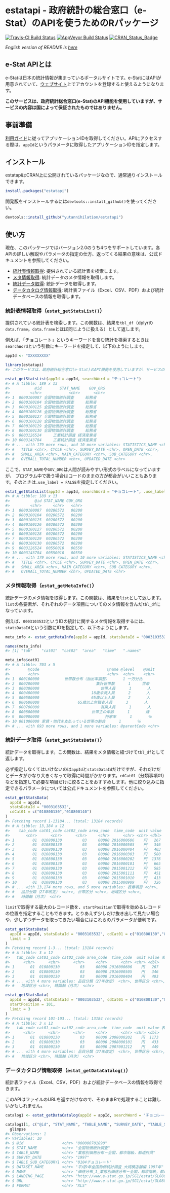 
<!-- README.md is generated from README.Rmd. Please edit that file -->
estatapi - 政府統計の総合窓口（e-Stat）のAPIを使うためのRパッケージ
===================================================================

[![Travis-CI Build Status](https://travis-ci.org/yutannihilation/estatapi.svg?branch=master)](https://travis-ci.org/yutannihilation/estatapi) [![AppVeyor Build Status](https://ci.appveyor.com/api/projects/status/github/yutannihilation/estatapi?branch=master&svg=true)](https://ci.appveyor.com/project/yutannihilation/estatapi) [![CRAN\_Status\_Badge](http://www.r-pkg.org/badges/version/estatapi)](http://cran.r-project.org/package=estatapi)

*English version of README is [here](https://github.com/yutannihilation/estatapi/blob/master/README.en.md)*

e-Stat APIとは
--------------

e-Statは日本の統計情報が集まっているポータルサイトです。e-StatにはAPIが用意されていて、[ウェブサイト](http://www.e-stat.go.jp/api/)上でアカウントを登録すると使えるようになります。

**このサービスは、政府統計総合窓口(e-Stat)のAPI機能を使用していますが、サービスの内容は国によって保証されたものではありません。**

事前準備
--------

[利用ガイド](http://www.e-stat.go.jp/api/api-guide/)に従ってアプリケーションIDを取得してください。APIにアクセスする際は、`appId`というパラメータに取得したアプリケーションIDを指定します。

インストール
------------

estatapiはCRAN上に公開されているパッケージなので、通常通りインストールできます。

``` r
install.packages("estatapi")
```

開発版をインストールするには`devtools::install_github()`を使ってください。

``` r
devtools::install_github("yutannihilation/estatapi")
```

使い方
------

現在、このパッケージではバージョン2.0のうち4つをサポートしています。各APIの詳しい解説やパラメータの指定の仕方、返ってくる結果の意味は、公式ドキュメントを参照してください。

-   [統計表情報取得](http://www.e-stat.go.jp/api/e-stat-manual/#api_2_1): 提供されている統計表を検索します。
-   [メタ情報取得](http://www.e-stat.go.jp/api/e-stat-manual/#api_2_2): 統計データのメタ情報を取得します。
-   [統計データ取得](http://www.e-stat.go.jp/api/e-stat-manual/#api_2_3): 統計データを取得します。
-   [データカタログ情報取得](http://www.e-stat.go.jp/api/e-stat-manual/#api_2_6): 統計表ファイル（Excel、CSV、PDF）および統計データベースの情報を取得します。

### 統計表情報取得（`estat_getStatsList()`）

提供されている統計表を検索します。この関数は、結果を`tbl_df`（dplyrの`data.frame`。`data.frame`とほぼ同じように扱える）として返します。

例えば、「チョコレート」というキーワードを含む統計を検索するときは`searchWord`という引数にキーワードを指定して、以下のようにします。

``` r
appId <- "XXXXXXXXX"
```

``` r
library(estatapi)
#> このサービスは、政府統計総合窓口(e-Stat)のAPI機能を使用していますが、サービスの内容は国によって保証されたものではありません。

estat_getStatsList(appId = appId, searchWord = "チョコレート")
#> # A tibble: 189 x 13
#>           @id        STAT_NAME    GOV_ORG
#>         <chr>            <chr>      <chr>
#> 1  0000100087 全国物価統計調査     総務省
#> 2  0000100104 全国物価統計調査     総務省
#> 3  0000100125 全国物価統計調査     総務省
#> 4  0000100126 全国物価統計調査     総務省
#> 5  0000100127 全国物価統計調査     総務省
#> 6  0000100128 全国物価統計調査     総務省
#> 7  0000100129 全国物価統計調査     総務省
#> 8  0000100130 全国物価統計調査     総務省
#> 9  0003126524     工業統計調査 経済産業省
#> 10 0003143784     工業統計調査 経済産業省
#> # ... with 179 more rows, and 10 more variables: STATISTICS_NAME <chr>,
#> #   TITLE <chr>, CYCLE <chr>, SURVEY_DATE <chr>, OPEN_DATE <chr>,
#> #   SMALL_AREA <chr>, MAIN_CATEGORY <chr>, SUB_CATEGORY <chr>,
#> #   OVERALL_TOTAL_NUMBER <chr>, UPDATED_DATE <chr>
```

ここで、`STAT_NAME`や`GOV_ORG`は人間が読みやすい形式のラベルになっていますが、 プログラム中で扱う場合はコードのままの方が都合がいいこともあります。そのときは`.use_label = FALSE`を指定してください。

``` r
estat_getStatsList(appId = appId, searchWord = "チョコレート", .use_label = FALSE)
#> # A tibble: 189 x 13
#>           @id STAT_NAME GOV_ORG
#>         <chr>     <chr>   <chr>
#> 1  0000100087  00200572   00200
#> 2  0000100104  00200572   00200
#> 3  0000100125  00200572   00200
#> 4  0000100126  00200572   00200
#> 5  0000100127  00200572   00200
#> 6  0000100128  00200572   00200
#> 7  0000100129  00200572   00200
#> 8  0000100130  00200572   00200
#> 9  0003126524  00550010   00550
#> 10 0003143784  00550010   00550
#> # ... with 179 more rows, and 10 more variables: STATISTICS_NAME <chr>,
#> #   TITLE <chr>, CYCLE <chr>, SURVEY_DATE <chr>, OPEN_DATE <chr>,
#> #   SMALL_AREA <chr>, MAIN_CATEGORY <chr>, SUB_CATEGORY <chr>,
#> #   OVERALL_TOTAL_NUMBER <chr>, UPDATED_DATE <chr>
```

### メタ情報取得（`estat_getMetaInfo()`）

統計データのメタ情報を取得します。この関数は、結果を`list`として返します。`list`の各要素が、それぞれのデータ項目についてのメタ情報を含んだ`tbl_df`になっています。

例えば、`0003103532`というIDの統計に関するメタ情報を取得するには、`statsDataId`という引数にIDを指定して、以下のようにします。

``` r
meta_info <- estat_getMetaInfo(appId = appId, statsDataId = "0003103532")

names(meta_info)
#> [1] "tab"    "cat01"  "cat02"  "area"   "time"   ".names"

meta_info$cat01
#> # A tibble: 703 x 5
#>        @code                              @name @level    @unit
#>        <chr>                              <chr>  <chr>    <chr>
#> 1  000100000           世帯数分布（抽出率調整）      1 一万分比
#> 2  000200000                         集計世帯数      1     世帯
#> 3  000300000                           世帯人員      1       人
#> 4  000400000                       18歳未満人員      2       人
#> 5  000500000                       65歳以上人員      2       人
#> 6  000600000                 65歳以上無職者人員      3       人
#> 7  000700000                           有業人員      1       人
#> 8  000800000                       世帯主の年齢      1       歳
#> 9  000900000                             持家率      1       ％
#> 10 001000000 家賃・地代を支払っている世帯の割合      1       ％
#> # ... with 693 more rows, and 1 more variables: @parentCode <chr>
```

### 統計データ取得（`estat_getStatsData()`）

統計データを取得します。この関数は、結果をメタ情報と紐づけて`tbl_df`として返します。

必ず指定しなくてはいけないのは`appId`と`statsDataId`だけですが、それだけだとデータがかなり大きくなって取得に時間がかかります。`cdCat01`（分類事項01）などを指定して必要な項目だけに絞ることをおすすめします。他に絞り込みに指定できるパラメータについては公式ドキュメントを参照してください。

``` r
estat_getStatsData(
  appId = appId,
  statsDataId = "0003103532",
  cdCat01 = c("010800130","010800140")
)
#> Fetching record 1-13184... (total: 13184 records)
#> # A tibble: 13,184 x 12
#>    tab_code cat01_code cat02_code area_code  time_code  unit value
#>       <chr>      <chr>      <chr>     <chr>      <chr> <chr> <dbl>
#> 1        01  010800130         03     00000 2016000606    円   267
#> 2        01  010800130         03     00000 2016000505    円   346
#> 3        01  010800130         03     00000 2016000404    円   403
#> 4        01  010800130         03     00000 2016000303    円   580
#> 5        01  010800130         03     00000 2016000202    円  1376
#> 6        01  010800130         03     00000 2016000101    円   665
#> 7        01  010800130         03     00000 2015001212    円   585
#> 8        01  010800130         03     00000 2015001111    円   451
#> 9        01  010800130         03     00000 2015001010    円   413
#> 10       01  010800130         03     00000 2015000909    円   326
#> # ... with 13,174 more rows, and 5 more variables: 表章項目 <chr>,
#> #   品目分類（27年改定） <chr>, 世帯区分 <chr>, 地域区分 <chr>,
#> #   時間軸（月次） <chr>
```

`limit`で取得する最大のレコード数を、`startPosition`で取得を始めるレコードの位置を指定することもできます。とりあえず少しだけ抜き出して見たい場合や、少しずつデータを取ってきたい場合にはこれらのパラメータが便利です。

``` r
estat_getStatsData(
  appId = appId, statsDataId = "0003103532", cdCat01 = c("010800130","010800140"),
  limit = 3
)
#> Fetching record 1-3... (total: 13184 records)
#> # A tibble: 3 x 12
#>   tab_code cat01_code cat02_code area_code  time_code  unit value 表章項目
#>      <chr>      <chr>      <chr>     <chr>      <chr> <chr> <dbl>    <chr>
#> 1       01  010800130         03     00000 2016000606    円   267     金額
#> 2       01  010800130         03     00000 2016000505    円   346     金額
#> 3       01  010800130         03     00000 2016000404    円   403     金額
#> # ... with 4 more variables: 品目分類（27年改定） <chr>, 世帯区分 <chr>,
#> #   地域区分 <chr>, 時間軸（月次） <chr>

estat_getStatsData(
  appId = appId, statsDataId = "0003103532", cdCat01 = c("010800130","010800140"),
  startPosition = 101,
  limit = 3
)
#> Fetching record 101-103... (total: 13184 records)
#> # A tibble: 3 x 12
#>   tab_code cat01_code cat02_code area_code  time_code  unit value 表章項目
#>      <chr>      <chr>      <chr>     <chr>      <chr> <chr> <dbl>    <chr>
#> 1       01  010800130         03     00000 2008000202    円  1173     金額
#> 2       01  010800130         03     00000 2008000101    円   433     金額
#> 3       01  010800130         03     00000 2007001212    円   449     金額
#> # ... with 4 more variables: 品目分類（27年改定） <chr>, 世帯区分 <chr>,
#> #   地域区分 <chr>, 時間軸（月次） <chr>
```

### データカタログ情報取得（`estat_getDataCatalog()`）

統計表ファイル（Excel、CSV、PDF）および統計データベースの情報を取得できます。

このAPIはファイルのURLを返すだけなので、そのままRで処理することは難しいかもしれません。

``` r
catalog1 <- estat_getDataCatalog(appId = appId, searchWord = "チョコレート", dataType = c("PDF", "XLS"))

catalog1[1, c("@id", "STAT_NAME", "TABLE_NAME", "SURVEY_DATE", "TABLE_SUB_CATEGORY1", "DATASET_NAME", "NAME", "LANDING_PAGE", "URL", "FORMAT")] %>%
  glimpse
#> Observations: 1
#> Variables: 10
#> $ @id                 <chr> "000000701890"
#> $ STAT_NAME           <chr> "全国物価統計調査"
#> $ TABLE_NAME          <chr> "業態別価格分布－全国，都市階級，都道府県"
#> $ SURVEY_DATE         <chr> "1997"
#> $ TABLE_SUB_CATEGORY1 <chr> "0104チョコレート"
#> $ DATASET_NAME        <chr> "平成9年全国物価統計調査_大規模店舗編_1997年"
#> $ NAME                <chr> "価格分布_1_業態別価格分布－全国，都市階級，都道府県_0104チョコレート"
#> $ LANDING_PAGE        <chr> "http://www.e-stat.go.jp/SG1/estat/GL08020...
#> $ URL                 <chr> "http://www.e-stat.go.jp/SG1/estat/GL08020...
#> $ FORMAT              <chr> "XLS"
```
